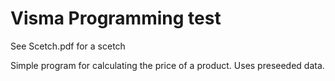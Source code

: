 # Visma Programming test

See Scetch.pdf for a scetch

Simple program for calculating the price of a product. Uses preseeded data.
